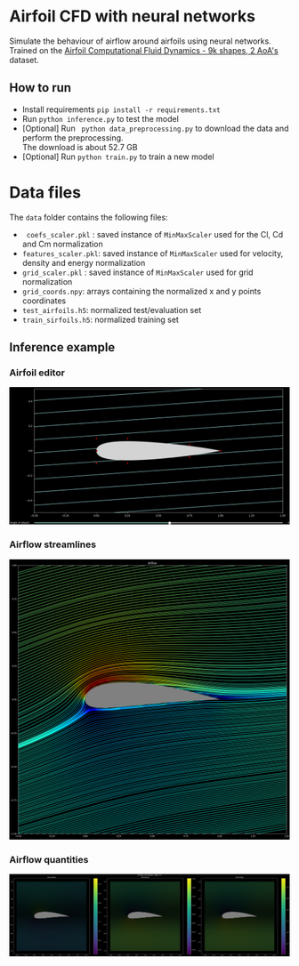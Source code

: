 # Airfoil CFD with neural networks 
Simulate the behaviour of airflow around airfoils using neural networks.<br>
Trained on the [Airfoil Computational Fluid Dynamics - 9k shapes, 2 AoA's ](https://catalog.data.gov/dataset/airfoil-computational-fluid-dynamics-9k-shapes-2-aoas) dataset.
## How to run

- Install requirements ``` pip install -r requirements.txt ```
- Run ``` python inference.py ``` to test the model
- [Optional] Run ``` python data_preprocessing.py``` to download the data and perform the preprocessing.<br>
The download is about 52.7 GB
- [Optional] Run ``` python train.py ``` to train a new model

# Data files
The ``` data ``` folder contains the following files:
- ``` coefs_scaler.pkl``` : saved instance of ``` MinMaxScaler ``` used for the Cl, Cd and Cm normalization
- ``` features_scaler.pkl ```: saved instance of ``` MinMaxScaler ``` used for velocity, density and energy normalization
- ``` grid_scaler.pkl ``` : saved instance of ``` MinMaxScaler ``` used for grid normalization
- ``` grid_coords.npy ```: arrays containing the normalized x and y points coordinates
- ``` test_airfoils.h5 ```: normalized test/evaluation set
- ``` train_sirfoils.h5 ```: normalized training set

## Inference example

### Airfoil editor
![Farmers Market Finder - Animated gif demo](docs/Demo_Editing.gif)

### Airflow streamlines
![alt text](docs/Demo_Airflow.png)

### Airflow quantities
![alt text](/docs/Demo_Features.png)
